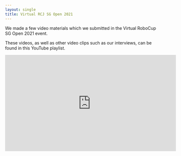 ```yaml
---
layout: single
title: Virtual RCJ SG Open 2021
---
```


We made a few video materials which we submitted in the Virtual RoboCup SG Open 2021 event.

These videos, as well as other video clips such as our interviews, can be found in this YouTube playlist.
<iframe width="560" height="315" src="https://www.youtube.com/embed/videoseries?list=PLlZQpHmWiSig9FsQTHvbYQFn0YCCKaSbB" title="YouTube video player" frameborder="0" allow="accelerometer; autoplay; clipboard-write; encrypted-media; gyroscope; picture-in-picture" allowfullscreen></iframe>
